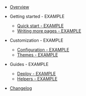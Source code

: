 - [Overview](README.md)

- Getting started - EXAMPLE
    - [Quick start - EXAMPLE](getting_started/quickstart.md)
    - [Writing more pages - EXAMPLE](getting_started/more-pages.md)

- Customization - EXAMPLE
    - [Configuration - EXAMPLE](customization/configuration.md)
    - [Themes - EXAMPLE](customization/themes.md)

- Guides - EXAMPLE
    - [Deploy - EXAMPLE](guides/deploy.md)
    - [Helpers - EXAMPLE](guides/helpers.md)

- [Changelog](changelog.md)
